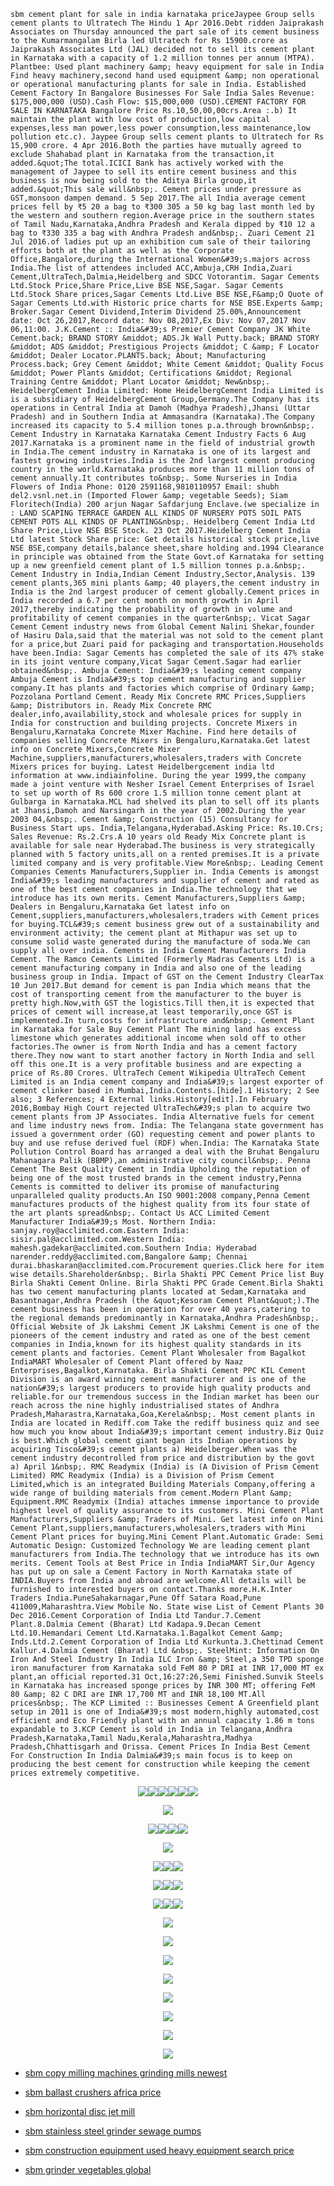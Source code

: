 
```
sbm cement plant for sale in india karnataka priceJaypee Group sells cement plants to Ultratech The Hindu 1 Apr 2016.Debt ridden Jaiprakash Associates on Thursday announced the part sale of its cement business to the Kumarmangalam Birla led Ultratech for Rs 15900.crore as Jaiprakash Associates Ltd (JAL) decided not to sell its cement plant in Karnataka with a capacity of 1.2 million tonnes per annum (MTPA). Plantbee: Used plant machinery &amp; heavy equipment for sale in India Find heavy machinery,second hand used equipment &amp; non operational or operational manufacturing plants for sale in India. Established Cement Factory In Bangalore Businesses For Sale India Sales Revenue: $175,000,000 (USD).Cash Flow: $15,000,000 (USD).CEMENT FACTORY FOR SALE IN KARNATAKA Bangalore Price Rs.10,50,00,00crs.Area :.b) It maintain the plant with low cost of production,low capital expenses,less man power,less power consumption,less maintenance,low pollution etc.c). Jaypee Group sells cement plants to Ultratech for Rs 15,900 crore. 4 Apr 2016.Both the parties have mutually agreed to exclude Shahabad plant in Karnataka from the transaction,it added.&quot;The total.ICICI Bank has actively worked with the management of Jaypee to sell its entire cement business and this business is now being sold to the Aditya Birla group,it added.&quot;This sale will&nbsp;. Cement prices under pressure as GST,monsoon dampen demand. 5 Sep 2017.The all India average cement prices fell by ₹5 20 a bag to ₹300 305 a 50 kg bag last month led by the western and southern region.Average price in the southern states of Tamil Nadu,Karnataka,Andhra Pradesh and Kerala dipped by ₹10 12 a bag to ₹330 335 a bag with Andhra Pradesh and&nbsp;. Zuari Cement 21 Jul 2016.of ladies put up an exhibition cum sale of their tailoring efforts both at the plant as well as the Corporate Office,Bangalore,during the International Women&#39;s.majors across India.The list of attendees included ACC,Ambuja,CRH India,Zuari Cement,UltraTech,Dalmia,Heidelberg and SDCC Votorantim. Sagar Cements Ltd.Stock Price,Share Price,Live BSE NSE,Sagar. Sagar Cements Ltd.Stock Share prices,Sagar Cements Ltd.Live BSE NSE,F&amp;O Quote of Sagar Cements Ltd.with Historic price charts for NSE BSE.Experts &amp; Broker.Sagar Cement Dividend,Interim Dividend 25.00%,Announcement date: Oct 26,2017,Record date: Nov 08,2017,Ex Div: Nov 07,2017 Nov 06,11:00. J.K.Cement :: India&#39;s Premier Cement Company JK White Cement.back; BRAND STORY &middot; ADS.Jk Wall Putty.back; BRAND STORY &middot; ADS &middot; Prestigious Projects &middot; C &amp; F Locator &middot; Dealer Locator.PLANTS.back; About; Manufacturing Process.back; Grey Cement &middot; White Cement &middot; Quality Focus &middot; Power Plants &middot; Certifications &middot; Regional Training Centre &middot; Plant Locator &middot; New&nbsp;. HeidelbergCement India Limited: Home HeidelbergCement India Limited is is a subsidiary of HeidelbergCement Group,Germany.The Company has its operations in Central India at Damoh (Madhya Pradesh),Jhansi (Uttar Pradesh) and in Southern India at Ammasandra (Karnataka).The Company increased its capacity to 5.4 million tones p.a.through brown&nbsp;. Cement Industry in Karnataka Karnataka Cement Industry Facts 6 Aug 2017.Karnataka is a prominent name in the field of industrial growth in India.The cement industry in Karnataka is one of its largest and fastest growing industries.India is the 2nd largest cement producing country in the world.Karnataka produces more than 11 million tons of cement annually.It contributes to&nbsp;. Some Nurseries in India Flowers of India Phone: 0120 2591168,9810110957 Email: shubh del2.vsnl.net.in (Imported Flower &amp; vegetable Seeds); Siam Floritech(India) 200 arjun Nagar Safdarjung Enclave.(we specialize in : LAND SCAPING TERRACE GARDEN ALL KINDS OF NURSERY POTS SOIL PATS CEMENT POTS ALL KINDS OF PLANTING&nbsp;. Heidelberg Cement India Ltd Share Price,Live NSE BSE Stock. 23 Oct 2017.Heidelberg Cement India Ltd latest Stock Share price: Get details historical stock price,live NSE BSE,company details,balance sheet,share holding and.1994 Clearance in principle was obtained from the State Govt.of Karnataka for setting up a new greenfield cement plant of 1.5 million tonnes p.a.&nbsp;. Cement Industry in India,Indian Cement Industry,Sector,Analysis. 139 cement plants,365 mini plants &amp; 40 players,the cement industry in India is the 2nd largest producer of cement globally.Cement prices in India recorded a 6.7 per cent month on month growth in April 2017,thereby indicating the probability of growth in volume and profitability of cement companies in the quarter&nbsp;. Vicat Sagar Cement Cement industry news from Global Cement Nalini Shekar,founder of Hasiru Dala,said that the material was not sold to the cement plant for a price,but Zuari paid for packaging and transportation.Households have been.India: Sagar Cements has completed the sale of its 47% stake in its joint venture company,Vicat Sagar Cement.Sagar had earlier obtained&nbsp;. Ambuja Cement: India&#39;s leading cement company Ambuja Cement is India&#39;s top cement manufacturing and supplier company.It has plants and factories which comprise of Ordinary &amp; Pozzolana Portland Cement. Ready Mix Concrete RMC Prices,Suppliers &amp; Distributors in. Ready Mix Concrete RMC dealer,info,availability,stock and wholesale prices for supply in India for construction and building projects. Concrete Mixers in Bengaluru,Karnataka Concrete Mixer Machine. Find here details of companies selling Concrete Mixers in Bengaluru,Karnataka.Get latest info on Concrete Mixers,Concrete Mixer Machine,suppliers,manufacturers,wholesalers,traders with Concrete Mixers prices for buying. Latest Heidelbergcement india ltd information at www.indiainfoline. During the year 1999,the company made a joint venture with Nesher Israel Cement Enterprises of Israel to set up worth of Rs 600 crore 1.5 million tonne cement plant at Gulbarga in Karnataka.MCL had shelved its plan to sell off its plants at Jhansi,Damoh and Narsingarh in the year of 2002.During the year 2003 04,&nbsp;. Cement &amp; Construction (15) Consultancy for Business Start ups. India,Telangana,Hyderabad.Asking Price: Rs.10.Crs; Sales Revenue: Rs.2.Crs.A 10 years old Ready Mix Concrete plant is available for sale near Hyderabad.The business is very strategically planned with 5 factory units,all on a rented premises.It is a private limited company and is very profitable.View More&nbsp;. Leading Cement Companies Cements Manufacturers,Supplier in. India Cements is amongst India&#39;s leading manufacturers and supplier of cement and rated as one of the best cement companies in India.The technology that we introduce has its own merits. Cement Manufacturers,Suppliers &amp; Dealers in Bengaluru,Karnataka Get latest info on Cement,suppliers,manufacturers,wholesalers,traders with Cement prices for buying.TCL&#39;s cement business grew out of a sustainability and environment activity; the cement plant at Mithapur was set up to consume solid waste generated during the manufacture of soda.We can supply all over india. Cements in India Cement Manufacturers India Cement. The Ramco Cements Limited (Formerly Madras Cements Ltd) is a cement manufacturing company in India and also one of the leading business group in India. Impact of GST on the Cement Industry ClearTax 10 Jun 2017.But demand for cement is pan India which means that the cost of transporting cement from the manufacturer to the buyer is pretty high.Now,with GST the logistics.Till then,it is expected that prices of cement will increase,at least temporarily,once GST is implemented.In turn,costs for infrastructure and&nbsp;. Cement Plant in Karnataka for Sale Buy Cement Plant The mining land has excess limestone which generates additional income when sold off to other factories.The owner is from North India and has a cement factory there.They now want to start another factory in North India and sell off this one.It is a very profitable business and are expecting a price of Rs.80 Crores. UltraTech Cement Wikipedia UltraTech Cement Limited is an India cement company and India&#39;s largest exporter of cement clinker based in Mumbai,India.Contents.[hide].1 History; 2 See also; 3 References; 4 External links.History[edit].In February 2016,Bombay High Court rejected UltraTech&#39;s plan to acquire two cement plants from JP Associates. India Alternative fuels for cement and lime industry news from. India: The Telangana state government has issued a government order (GO) requesting cement and power plants to buy and use refuse derived fuel (RDF) when.India: The Karnataka State Pollution Control Board has arranged a deal with the Bruhat Bengaluru Mahanagara Palik (BBMP),an administrative city council&nbsp;. Penna Cement The Best Quality Cement in India Upholding the reputation of being one of the most trusted brands in the cement industry,Penna Cements is committed to deliver its promise of manufacturing unparalleled quality products.An ISO 9001:2008 company,Penna Cement manufactures products of the highest quality from its four state of the art plants spread&nbsp;. Contact Us ACC Limited Cement Manufacturer India&#39;s Most. Northern India: sanjay.roy@acclimited.com.Eastern India: sisir.pal@acclimited.com.Western India: mahesh.gadekar@acclimited.com.Southern India: Hyderabad narender.reddy@acclimited.com,Bangalore &amp; Chennai durai.bhaskaran@acclimited.com.Procurement queries.Click here for item wise details.Shareholder&nbsp;. Birla Shakti PPC Cement Price list Buy Birla Shakti Cement Online. Birla Shakti PPC Grade Cement.Birla Shakti has two cement manufacturing plants located at Sedam,Karnataka and Basantnagar,Andhra Pradesh (the &quot;Kesoram Cement Plant&quot;).The cement business has been in operation for over 40 years,catering to the regional demands predominantly in Karnataka,Andhra Pradesh&nbsp;. Official Website of Jk Lakshmi Cement JK Lakshmi Cement is one of the pioneers of the cement industry and rated as one of the best cement companies in India,known for its highest quality standards in its cement plants and factories. Cement Plant Wholesaler from Bagalkot IndiaMART Wholesaler of Cement Plant offered by Naaz Enterprises,Bagalkot,Karnataka. Birla Shakti Cement PPC KIL Cement Division is an award winning cement manufacturer and is one of the nation&#39;s largest producers to provide high quality products and reliable.for our tremendous success in the Indian market has been our reach across the nine highly industrialised states of Andhra Pradesh,Maharastra,Karnataka,Goa,Kerela&nbsp;. Most cement plants in India are located in Rediff.com Take the rediff business quiz and see how much you know about India&#39;s important cement industry.Biz Quiz is best.Which global cement giant began its Indian operations by acquiring Tisco&#39;s cement plants a) Heidelberger.When was the cement industry decontrolled from price and distribution by the govt a) April 1&nbsp;. RMC Readymix (India) is (A Division of Prism Cement Limited) RMC Readymix (India) is a Division of Prism Cement Limited,which is an integrated Building Materials Company,offering a wide range of building materials from cement.Modern Plant &amp; Equipment.RMC Readymix (India) attaches immense importance to provide highest level of quality assurance to its customers. Mini Cement Plant Manufacturers,Suppliers &amp; Traders of Mini. Get latest info on Mini Cement Plant,suppliers,manufacturers,wholesalers,traders with Mini Cement Plant prices for buying.Mini Cement Plant.Automatic Grade: Semi Automatic Design: Customized Technology We are leading cement plant manufacturers from India.The technology that we introduce has its own merits. Cement Tools at Best Price in India IndiaMART Sir,Our Agency has put up on sale a Cement Factory in North Karnataka state of INDIA.Buyers from India and abroad are welcome.All details will be furnished to interested buyers on contact.Thanks more.H.K.Inter Traders India.PuneSahakarnagar,Pune Off Satara Road,Pune 411009,Maharashtra.View Mobile No. State wise List of Cement Plants 30 Dec 2016.Cement Corporation of India Ltd Tandur.7.Cement Plant.8.Dalmia Cement (Bharat) Ltd Kadapa.9.Decan Cement Ltd.10.Hemandari Cement Ltd.Karnataka.1.Bagalkot Cement &amp; Inds.Ltd.2.Cement Corporation of India Ltd Kurkunta.3.Chettinad Cement Kallur.4.Dalmia Cement (Bharat) Ltd &nbsp;. SteelMint: Information On Iron And Steel Industry In India ILC Iron &amp; Steel,a 350 TPD sponge iron manufacturer from Karnataka sold FeM 80 P DRI at INR 17,000 MT ex plant,an official reported.31 Oct,16:27:26,Semi Finished.Sunvik Steels in Karnataka has increased sponge prices by INR 300 MT; offering FeM 80 &amp; 82 C DRI are INR 17,700 MT and INR 18,100 MT.All prices&nbsp;. The KCP Limited :: Businesses Cement A Greenfield plant setup in 2011 is one of India&#39;s most modern,highly automated,cost efficient and Eco Friendly plant with an annual capacity 1.86 m tons expandable to 3.KCP Cement is sold in India in Telangana,Andhra Pradesh,Karnataka,Tamil Nadu,Kerala,Maharashtra,Madhya Pradesh,Chhattisgarh and Orissa. Cement Prices In India Best Cement For Construction In India Dalmia&#39;s main focus is to keep on producing the best cement for construction while keeping the cement prices extremely competitive. 
```

<div align="center">
  
<a rel="nofollow" href="https://m.shibang-china.com?f=github&k=sbm+cement+plant+for+sale+in+india+karnataka+price"><img src="https://static.shibang-china.com/en/l.png"></a><img src="https://static.shibang-china.com/en/hw.png"><a rel="nofollow" href="https://m.shibang-china.com/product/?f=github&k=sbm+cement+plant+for+sale+in+india+karnataka+price"><img src="https://static.shibang-china.com/en/p.png"></a><a rel="nofollow" href="https://m.shibang-china.com/cases/?f=github&k=sbm+cement+plant+for+sale+in+india+karnataka+price"><img src="https://static.shibang-china.com/en/c.png"></a><a rel="nofollow" href="https://m.shibang-china.com/news/?f=github&k=sbm+cement+plant+for+sale+in+india+karnataka+price"><img src="https://static.shibang-china.com/en/n.png"></a><a rel="nofollow" href="https://m.shibang-china.com?f=github&k=sbm+cement+plant+for+sale+in+india+karnataka+price"><img src="https://static.shibang-china.com/en/m.png"></a>

<a rel="nofollow" href="https://m.shibang-china.com/product/?f=github&k=sbm+cement+plant+for+sale+in+india+karnataka+price"><img src="https://static.shibang-china.com/en/b.jpg"></a>
  
<a rel="nofollow" href="https://m.shibang-china.com/solution-aggregate.html?f=github&k=sbm+cement+plant+for+sale+in+india+karnataka+price"><img src="https://static.shibang-china.com/en/a.jpg"></a><a rel="nofollow" href="https://m.shibang-china.com/solution-mine.html?f=github&k=sbm+cement+plant+for+sale+in+india+karnataka+price"><img src="https://static.shibang-china.com/en/m.jpg"></a><a rel="nofollow" href="https://m.shibang-china.com/solution-mill.html?f=github&k=sbm+cement+plant+for+sale+in+india+karnataka+price"><img src="https://static.shibang-china.com/en/g.jpg"></a><a rel="nofollow" href="https://m.shibang-china.com/solution-epc.html?f=github&k=sbm+cement+plant+for+sale+in+india+karnataka+price"><img src="https://static.shibang-china.com/en/e.jpg"></a>

<a rel="nofollow" href="https://m.shibang-china.com/product/?f=github&k=sbm+cement+plant+for+sale+in+india+karnataka+price"><img src="https://static.shibang-china.com/en/a-p.png"></a>

<a rel="nofollow" href="https://m.shibang-china.com/product/crusher/c6x.html?f=github&k=sbm+cement+plant+for+sale+in+india+karnataka+price"><img src="https://static.shibang-china.com/en/j.jpg"></a><a rel="nofollow" href="https://m.shibang-china.com/product/crusher/ci5x.html?f=github&k=sbm+cement+plant+for+sale+in+india+karnataka+price"><img src="https://static.shibang-china.com/en/i.jpg"></a><a rel="nofollow" href="https://m.shibang-china.com/product/crusher/hst.html?f=github&k=sbm+cement+plant+for+sale+in+india+karnataka+price"><img src="https://static.shibang-china.com/en/c.jpg"></a>

<a rel="nofollow" href="https://m.shibang-china.com/product/mill/mtw.html?f=github&k=sbm+cement+plant+for+sale+in+india+karnataka+price"><img src="https://static.shibang-china.com/en/mtw.jpg"></a><a rel="nofollow" href="https://m.shibang-china.com/product/mill/scm.html?f=github&k=sbm+cement+plant+for+sale+in+india+karnataka+price"><img src="https://static.shibang-china.com/en/scm.jpg"></a><a rel="nofollow" href="https://m.shibang-china.com/product/mill/lm.html?f=github&k=sbm+cement+plant+for+sale+in+india+karnataka+price"><img src="https://static.shibang-china.com/en/lm.jpg"></a>

<a rel="nofollow" href="https://m.shibang-china.com/product/sand/vsi6x.html?f=github&k=sbm+cement+plant+for+sale+in+india+karnataka+price"><img src="https://static.shibang-china.com/en/6x.jpg"></a><a rel="nofollow" href="https://m.shibang-china.com/product/sand/vu.html?f=github&k=sbm+cement+plant+for+sale+in+india+karnataka+price"><img src="https://static.shibang-china.com/en/vu.jpg"></a><a rel="nofollow" href="https://m.shibang-china.com/product/mobile/klun.html?f=github&k=sbm+cement+plant+for+sale+in+india+karnataka+price"><img src="https://static.shibang-china.com/en/k.jpg"></a>

<a rel="nofollow" href="https://m.shibang-china.com/cases/?f=github&k=sbm+cement+plant+for+sale+in+india+karnataka+price"><img src="https://static.shibang-china.com/en/case.png"></a>

<a rel="nofollow" href="https://m.shibang-china.com/cases/aggregate/202.html?f=github&k=sbm+cement+plant+for+sale+in+india+karnataka+price"><img src="https://static.shibang-china.com/en/c-1.jpg"></a>

<a rel="nofollow" href="https://m.shibang-china.com/cases/aggregate/203.html?f=github&k=sbm+cement+plant+for+sale+in+india+karnataka+price"><img src="https://static.shibang-china.com/en/c-2.jpg"></a>

<a rel="nofollow" href="https://m.shibang-china.com/cases/mill/123.html?f=github&k=sbm+cement+plant+for+sale+in+india+karnataka+price"><img src="https://static.shibang-china.com/en/c-3.jpg"></a>

<a rel="nofollow" href="https://m.shibang-china.com/contact_us.html?f=github&k=sbm+cement+plant+for+sale+in+india+karnataka+price"><img src="https://static.shibang-china.com/en/contact.png"></a>

<a rel="nofollow" href="https://swt.shibang-china.com/?f=github&k=sbm+cement+plant+for+sale+in+india+karnataka+price"><img src="https://static.shibang-china.com/en/chat.png"></a>

<a rel="nofollow" href="https://whatsapp.shibangsoft.com/WhatsApp.php?f=github&k=sbm+cement+plant+for+sale+in+india+karnataka+price"><img src="https://static.shibang-china.com/en/whatsapp.png"></a>

<a rel="nofollow" href="https://m.shibang-china.com/?f=github&k=sbm+cement+plant+for+sale+in+india+karnataka+price"><img src="https://static.shibang-china.com/en/website.png"></a>

</div>


* [sbm copy milling machines grinding mills newest](sbm%20copy%20milling%20machines%20grinding%20mills%20newest.md)

* [sbm ballast crushers africa price](sbm%20ballast%20crushers%20africa%20price.md)

* [sbm horizontal disc jet mill](sbm%20horizontal%20disc%20jet%20mill.md)

* [sbm stainless steel grinder sewage pumps](sbm%20stainless%20steel%20grinder%20sewage%20pumps.md)

* [sbm construction equipment used heavy equipment search price](sbm%20construction%20equipment%20used%20heavy%20equipment%20search%20price.md)

* [sbm grinder vegetables global](sbm%20grinder%20vegetables%20global.md)